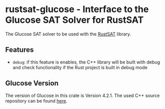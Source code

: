 <!-- cargo-rdme start -->

# rustsat-glucose - Interface to the Glucose SAT Solver for RustSAT

The Glucose SAT solver to be used with the [RustSAT](https://github.com/chrjabs/rustsat) library.

## Features

- `debug`: if this feature is enables, the C++ library will be built with debug and check functionality if the Rust project is built in debug mode

## Glucose Version

The version of Glucose in this crate is Version 4.2.1.
The used C++ source repository can be found [here](https://github.com/chrjabs/glucose4).

<!-- cargo-rdme end -->
